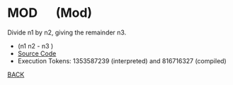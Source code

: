 # MOD &emsp; (Mod)
Divide n1 by n2, giving the remainder n3.
* (n1 n2 - n3 )
* [Source Code](../words/core/Mod.cs)
* Execution Tokens: 1353587239 (interpreted) and 816716327 (compiled)


[BACK](builtins.md#Mod)
